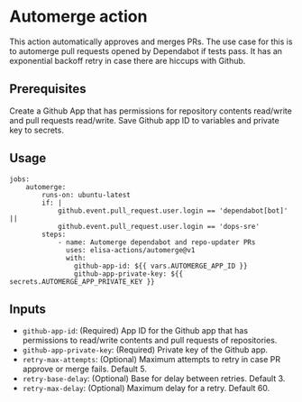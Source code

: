# Automerge action

This action automatically approves and merges PRs. The use case for this is to automerge pull requests opened by Dependabot if tests pass. It has an exponential backoff retry in case there are hiccups with Github.

## Prerequisites

Create a Github App that has permissions for repository contents read/write and pull requests read/write. Save Github app ID to variables and private key to secrets.

## Usage

    jobs:
        automerge:
            runs-on: ubuntu-latest
            if: |
                github.event.pull_request.user.login == 'dependabot[bot]' ||
                github.event.pull_request.user.login == 'dops-sre'
            steps:
                - name: Automerge dependabot and repo-updater PRs
                  uses: elisa-actions/automerge@v1
                  with:
                    github-app-id: ${{ vars.AUTOMERGE_APP_ID }}
                    github-app-private-key: ${{ secrets.AUTOMERGE_APP_PRIVATE_KEY }}

## Inputs

- `github-app-id`: (Required) App ID for the Github app that has permissions to read/write contents and pull requests of repositories.
- `github-app-private-key`: (Required) Private key of the Github app.
- `retry-max-attempts`: (Optional) Maximum attempts to retry in case PR approve or merge fails. Default 5.
- `retry-base-delay`: (Optional) Base for delay between retries. Default 3.
- `retry-max-delay`: (Optional) Maximum delay for a retry. Default 60.
